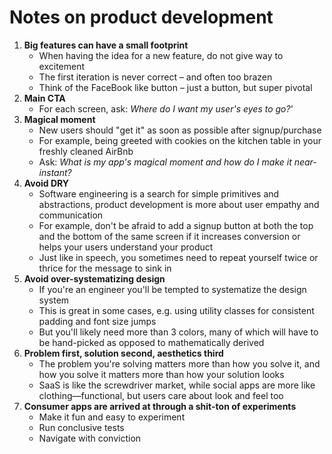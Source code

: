 # Notes on product development

1. **Big features can have a small footprint**
    * When having the idea for a new feature, do not give way to excitement
    * The first iteration is never correct – and often too brazen
    * Think of the FaceBook like button – just a button, but super pivotal
2. **Main CTA**
    * For each screen, ask: *Where do I want my user's eyes to go?*'
4. **Magical moment**
    * New users should "get it" as soon as possible after signup/purchase
    * For example, being greeted with cookies on the kitchen table in your freshly cleaned AirBnb
    * Ask: *What is my app's magical moment and how do I make it near-instant?*
5. **Avoid DRY**
    * Software engineering is a search for simple primitives and abstractions, product development is more about user empathy and communication
    * For example, don't be afraid to add a signup button at both the top and the bottom of the same screen if it increases conversion or helps your users understand your product
    * Just like in speech, you sometimes need to repeat yourself twice or thrice for the message to sink in
6. **Avoid over-systematizing design**
    * If you're an engineer you'll be tempted to systematize the design system
    * This is great in some cases, e.g. using utility classes for consistent padding and font size jumps
    * But you'll likely need more than 3 colors, many of which will have to be hand-picked as opposed to mathematically derived
7. **Problem first, solution second, aesthetics third**
    * The problem you're solving matters more than how you solve it, and how you solve it matters more than how your solution looks
    * SaaS is like the screwdriver market, while social apps are more like clothing—functional, but users care about look and feel too
8. **Consumer apps are arrived at through a shit-ton of experiments**
    * Make it fun and easy to experiment
    * Run conclusive tests
    * Navigate with conviction

